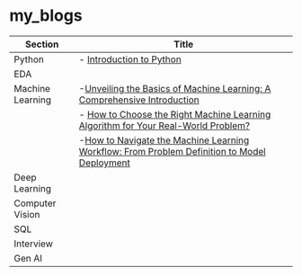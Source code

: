 # my_blogs
|Section |    Title         |  
|---|---|
| Python |  - [Introduction to Python](https://medium.com/@DIYCoding/introduction-to-python-e7a5310b5411)               |
| EDA |                                  |
| Machine Learning | -[Unveiling the Basics of Machine Learning: A Comprehensive Introduction](https://medium.com/@DIYCoding/unveiling-the-basics-of-machine-learning-a-comprehensive-introduction-3233eefd020f)|
|  |- [How to Choose the Right Machine Learning Algorithm for Your Real-World Problem?](https://medium.com/@DIYCoding/how-to-choose-the-right-machine-learning-algorithm-for-your-real-world-problem-be58266f5dc8)|
|  | -[How to Navigate the Machine Learning Workflow: From Problem Definition to Model Deployment](https://medium.com/@DIYCoding/how-to-navigate-the-machine-learning-workflow-from-problem-definition-to-model-deployment-d40a7e605391)|
| Deep Learning |                       |
| Computer Vision |                     |
| SQL |                            |
| Interview |                       |
| Gen AI |                          |
